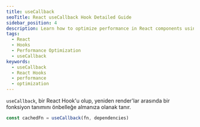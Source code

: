```yaml
---
title: useCallback
seoTitle: React useCallback Hook Detailed Guide
sidebar_position: 4
description: Learn how to optimize performance in React components using the useCallback Hook. This guide explains its functionality, parameters, and common use cases.
tags: 
  - React
  - Hooks
  - Performance Optimization
  - useCallback
keywords: 
  - useCallback
  - React Hooks
  - performance
  - optimization
---
```

`useCallback`, bir React Hook'u olup, yeniden render'lar arasında bir fonksiyon tanımını önbelleğe almanıza olanak tanır.

```js
const cachedFn = useCallback(fn, dependencies)
```